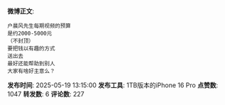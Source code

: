 **微博正文**: 
```
户晨风先生每期视频的预算
是约2000-5000元
（不封顶）
要把钱以有趣的方式
送出去
最好还能帮助到别人
大家有啥好主意么？
```
**发布时间**: 2025-05-19 13:15:00
**发布工具**: 1TB版本的iPhone 16 Pro
**点赞数**: 1047
**转发数**: 6
**评论数**: 227
